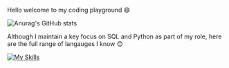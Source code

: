 Hello welcome to my coding playground 😄

![Anurag's GitHub stats](https://github-readme-stats.vercel.app/api?username=triciapolor&show_icons=true&theme=omni)


Although I maintain a key focus on SQL and Python as part of my role, here are the full range of langauges I know 😊

[![My Skills](https://skillicons.dev/icons?i=js,html,css,mysql,python,r)](https://skillicons.dev)

